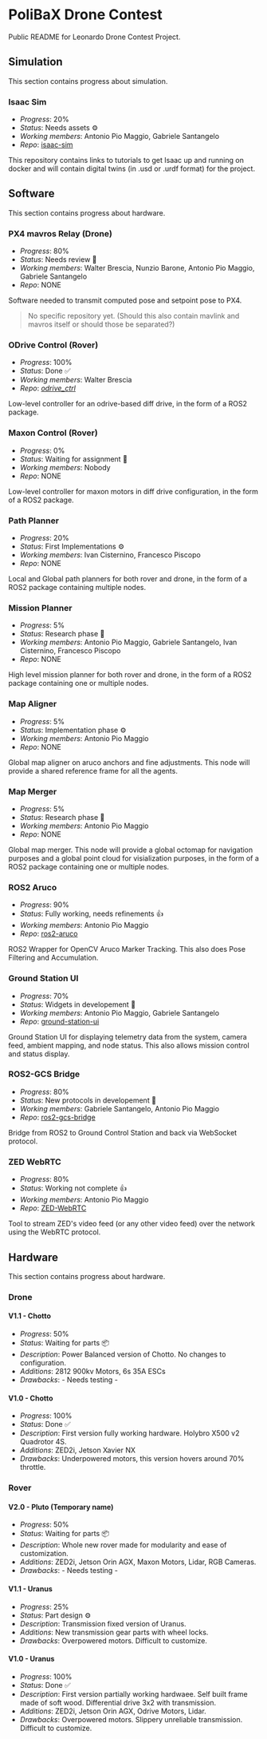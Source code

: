 # PoliBaX Drone Contest

Public README for Leonardo Drone Contest Project.

## Simulation
This section contains progress about simulation.

### Isaac Sim
- *Progress*: 20%
- *Status*: Needs assets ⚙️
- *Working members*: Antonio Pio Maggio, Gabriele Santangelo
- *Repo*: [isaac-sim](https://github.com/PolibaX/isaac-sim)

This repository contains links to tutorials to get Isaac up and running on docker and will contain digital twins (in .usd or .urdf format) for the project.

## Software
This section contains progress about hardware.

### PX4 mavros Relay (Drone)
- *Progress*: 80%
- *Status*: Needs review 📄
- *Working members*: Walter Brescia, Nunzio Barone, Antonio Pio Maggio, Gabriele Santangelo
- *Repo*: NONE

Software needed to transmit computed pose and setpoint pose to PX4.

> No specific repository yet.
> (Should this also contain mavlink and mavros itself or should those be separated?)

### ODrive Control (Rover)
- *Progress*: 100%
- *Status*: Done ✅
- *Working members*: Walter Brescia
- *Repo*: [*odrive_ctrl*](https://github.com/PolibaX/odrive_ctrl)

Low-level controller for an odrive-based diff drive, in the form of a ROS2 package.

### Maxon Control (Rover)
- *Progress*: 0%
- *Status*: Waiting for assignment 🔎
- *Working members*: Nobody
- *Repo*: NONE

Low-level controller for maxon motors in diff drive configuration, in the form of a ROS2 package.

### Path Planner
- *Progress*: 20%
- *Status*: First Implementations ⚙️
- *Working members*: Ivan Cisternino, Francesco Piscopo
- *Repo*: NONE

Local and Global path planners for both rover and drone, in the form of a ROS2 package containing multiple nodes.

### Mission Planner
- *Progress*: 5%
- *Status*: Research phase 📖
- *Working members*: Antonio Pio Maggio, Gabriele Santangelo, Ivan Cisternino, Francesco Piscopo
- *Repo*: NONE

High level mission planner for both rover and drone, in the form of a ROS2 package containing one or multiple nodes.

### Map Aligner
- *Progress*: 5%
- *Status*: Implementation phase ⚙️
- *Working members*: Antonio Pio Maggio
- *Repo*: NONE

Global map aligner on aruco anchors and fine adjustments. This node will provide a shared reference frame for all the agents.

### Map Merger
- *Progress*: 5%
- *Status*: Research phase 📖
- *Working members*: Antonio Pio Maggio
- *Repo*: NONE

Global map merger. This node will provide a global octomap for navigation purposes
and a global point cloud for visialization purposes, in the form of a ROS2 package
containing one or multiple nodes.

### ROS2 Aruco
- *Progress*: 90%
- *Status*: Fully working, needs refinements 👍
- *Working members*: Antonio Pio Maggio
- *Repo*: [ros2-aruco](https://github.com/PolibaX/ros2-aruco)

ROS2 Wrapper for OpenCV Aruco Marker Tracking. This also does Pose Filtering and Accumulation.

### Ground Station UI
- *Progress*: 70%
- *Status*: Widgets in developement 🚧
- *Working members*: Antonio Pio Maggio, Gabriele Santangelo
- *Repo*: [ground-station-ui](https://github.com/PolibaX/ground-station-ui)

Ground Station UI for displaying telemetry data from the system, camera feed, ambient mapping, and node status.
This also allows mission control and status display.

### ROS2-GCS Bridge
- *Progress*: 80%
- *Status*: New protocols in developement 🚧
- *Working members*: Gabriele Santangelo, Antonio Pio Maggio
- *Repo*: [ros2-gcs-bridge](https://github.com/PolibaX/ros2-gcs-bridge)

Bridge from ROS2 to Ground Control Station and back via WebSocket protocol.

### ZED WebRTC
- *Progress*: 80%
- *Status*: Working not complete 👍
- *Working members*: Antonio Pio Maggio
- *Repo*: [ZED-WebRTC](https://github.com/PolibaX/ZED-WebRTC)

Tool to stream ZED's video feed (or any other video feed) over the network using the WebRTC protocol.

## Hardware
This section contains progress about hardware.

### Drone

#### V1.1 - Chotto
- *Progress*: 50%
- *Status*: Waiting for parts 📦
- *Description*: Power Balanced version of Chotto. No changes to configuration.
- *Additions*: 2812 900kv Motors, 6s 35A ESCs
- *Drawbacks*: - Needs testing -

#### V1.0 - Chotto
- *Progress*: 100%
- *Status*: Done ✅
- *Description*: First version fully working hardware. Holybro X500 v2 Quadrotor 4S.
- *Additions*: ZED2i, Jetson Xavier NX
- *Drawbacks*: Underpowered motors, this version hovers around 70% throttle.

### Rover

#### V2.0 - Pluto (Temporary name)
- *Progress*: 50%
- *Status*: Waiting for parts 📦
- *Description*: Whole new rover made for modularity and ease of customization.
- *Additions*: ZED2i, Jetson Orin AGX, Maxon Motors, Lidar, RGB Cameras.
- *Drawbacks*: - Needs testing -

#### V1.1 - Uranus
- *Progress*: 25%
- *Status*: Part design ⚙️
- *Description*: Transmission fixed version of Uranus.
- *Additions*: New transmission gear parts with wheel locks.
- *Drawbacks*: Overpowered motors. Difficult to customize.

#### V1.0 - Uranus
- *Progress*: 100%
- *Status*: Done ✅
- *Description*: First version partially working hardwaee. Self built frame made of soft wood. Differential drive 3x2 with transmission.
- *Additions*: ZED2i, Jetson Orin AGX, Odrive Motors, Lidar.
- *Drawbacks*: Overpowered motors. Slippery unreliable transmission. Difficult to customize.
